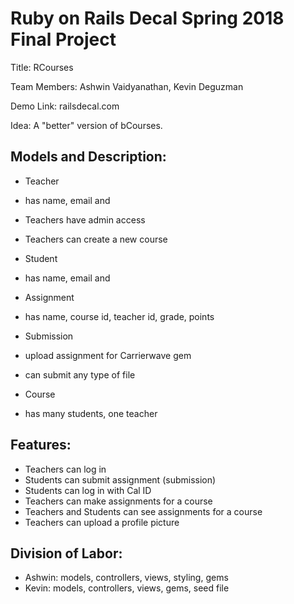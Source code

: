 # Ruby on Rails Decal Spring 2018 Final Project 

Title:​ RCourses

Team Members:​ Ashwin Vaidyanathan, Kevin Deguzman

Demo Link:​ railsdecal.com

Idea: ​A "better" version of bCourses. 

## Models and Description:

+ Teacher

 + has name, email and 
 + Teachers have admin access
 + Teachers can create a new course

+ Student
 + has name, email and

+ Assignment
 + has name, course id, teacher id, grade, points

+ Submission
 + upload assignment for Carrierwave gem
 + can submit any type of file

+ Course
 + has many students, one teacher


## Features:
+ Teachers can log in
+ Students can submit assignment (submission)
+ Students can log in with Cal ID
+ Teachers can make assignments for a course
+ Teachers and Students can see assignments for a course
+ Teachers can upload a profile picture


## Division of Labor:
+ Ashwin: models, controllers, views, styling, gems
+ Kevin: models, controllers, views, gems, seed file